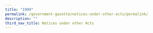 ```yaml
---
title: "1999"
permalink: /government-gazette/notices-under-other-acts/permalink/
description: ""
third_nav_title: Notices under other Acts
---
```

